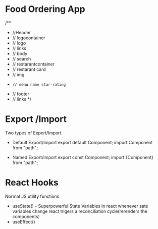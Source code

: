 # Food Ordering App
 
 /**
- //Header
- // logocontainer
- //   logo  
- //   links
- // body
- //   search
- //   restarantcontainer
- //   restarant card
- //    img
 -     // menu name star-rating
- // footer
- //   links
*/

# Export /Import
Two types of Export/Import

- Default Export/Import
export default Component; import Component from "path";

- Named Export/Import
export const Component; import {Component} from "path";

# React Hooks 
Normal JS utility functions

- useState() - Superpowerful State Variables in react whenever sate variables change react trigers a reconciliation cycle(rerenders the components) 
- useEffect()
